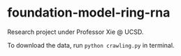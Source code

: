 # foundation-model-ring-rna
Research project under Professor Xie @ UCSD. 

To download the data, run ```python crawling.py``` in terminal.

